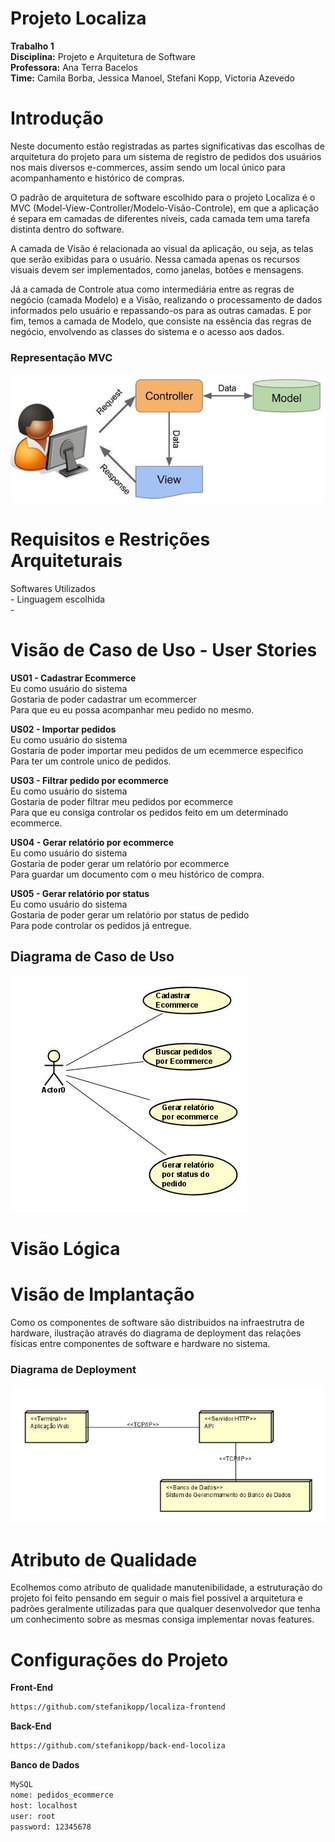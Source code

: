 # Projeto Localiza 
<b>Trabalho 1</b> <br>
<b>Disciplina:</b> Projeto e Arquitetura de Software <br>
<b>Professora:</b> Ana Terra Bacelos <br>
<b>Time:</b> Camila Borba, Jessica Manoel, Stefani Kopp, Victoria Azevedo

# Introdução
Neste documento estão registradas as partes significativas das escolhas de arquitetura do projeto para um sistema de registro de pedidos dos usuários nos mais diversos e-commerces, assim sendo um local único para acompanhamento e histórico de compras.

O padrão de arquitetura de software escolhido para o projeto Localiza é o MVC (Model-View-Controller/Modelo-Visão-Controle), em que a aplicação é separa em camadas de diferentes níveis, cada camada tem uma tarefa distinta dentro do software.

A camada de Visão é relacionada ao visual da aplicação, ou seja, as telas que serão exibidas para o usuário. Nessa camada apenas os recursos visuais devem ser implementados, como janelas, botões e mensagens. 

Já a camada de Controle atua como intermediária entre as regras de negócio (camada Modelo) e a Visão, realizando o processamento de dados informados pelo usuário e repassando-os para as outras camadas. 
E por fim, temos a camada de Modelo, que consiste na essência das regras de negócio, envolvendo as classes do sistema e o acesso aos dados. 

<h3> Representação MVC </h3>

![Alt Text](https://github.com/stefanikopp/localiza/blob/main/representacao_MVC.jpeg)


# Requisitos e Restrições Arquiteturais
Softwares Utilizados <br>
     - 
Linguagem escolhida <br>
     -

# Visão de Caso de Uso - User Stories

<b>US01 - Cadastrar Ecommerce</b><br>
     Eu como usuário do sistema <br>
     Gostaria de poder cadastrar um ecommercer<br>
     Para que eu eu possa acompanhar meu pedido no mesmo.
     
<b>US02 - Importar pedidos</b><br>
     Eu como usuário do sistema <br>
     Gostaria de poder importar meu pedidos de um ecemmerce especifico <br>
     Para ter um controle unico de pedidos.
     
<b>US03 - Filtrar pedido por ecommerce</b><br>
     Eu como usuário do sistema <br>
     Gostaria de poder filtrar meu pedidos por ecommerce<br>
     Para que eu consiga controlar os pedidos feito em um determinado ecommerce.
     
<b>US04 - Gerar relatório por ecommerce</b><br>
     Eu como usuário do sistema<br>
     Gostaria de poder gerar um relatório por ecommerce<br>
     Para guardar um documento com o meu histórico de compra.
     
<b>US05 - Gerar relatório por status</b><br>
     Eu como usuário do sistema<br>
     Gostaria de poder gerar um relatório por status de pedido<br>
     Para pode controlar os pedidos já entregue.
     
<h2>Diagrama de Caso de Uso</h2> 

![Alt Text](https://github.com/stefanikopp/localiza/blob/main/diagrama_caso_de_uso.JPG)

# Visão Lógica

# Visão de Implantação
Como os componentes de software são distribuidos na infraestrutra de hardware, ilustração através do diagrama de deployment das relações físicas entre componentes de software e hardware no sistema.

<h3>Diagrama de Deployment</h3>

![Alt Text](https://github.com/stefanikopp/localiza/blob/main/diagrama_deployment.JPG)

# Atributo de Qualidade

Ecolhemos como atributo de qualidade manutenibilidade, a estruturação do projeto foi feito pensando em seguir o mais fiel possivel a arquitetura e padrões geralmente
utilizadas para que qualquer desenvolvedor que tenha um conhecimento sobre as mesmas consiga implementar novas features.

# Configurações do Projeto

<b>Front-End</b><br>
```bash
https://github.com/stefanikopp/localiza-frontend
```

<b>Back-End</b><br>
```bash
https://github.com/stefanikopp/back-end-locoliza
```

<b>Banco de Dados</b><br>
```bash
MySQL
nome: pedidos_ecommerce
host: localhost
user: root
password: 12345678
```
